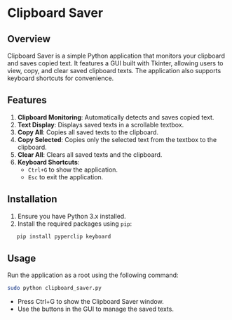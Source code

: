 # Clipboard Saver

## Overview

Clipboard Saver is a simple Python application that monitors your clipboard and saves copied text. It features a GUI built with Tkinter, allowing users to view, copy, and clear saved clipboard texts. The application also supports keyboard shortcuts for convenience.

## Features

1. **Clipboard Monitoring**: Automatically detects and saves copied text.
2. **Text Display**: Displays saved texts in a scrollable textbox.
3. **Copy All**: Copies all saved texts to the clipboard.
4. **Copy Selected**: Copies only the selected text from the textbox to the clipboard.
5. **Clear All**: Clears all saved texts and the clipboard.
6. **Keyboard Shortcuts**: 
   - `Ctrl+G` to show the application.
   - `Esc` to exit the application.

## Installation

1. Ensure you have Python 3.x installed.
2. Install the required packages using `pip`:

```bash
   pip install pyperclip keyboard
```
## Usage
Run the application as a root using the following command:

```bash
sudo python clipboard_saver.py
```

   - Press Ctrl+G to show the Clipboard Saver window.
   - Use the buttons in the GUI to manage the saved texts.